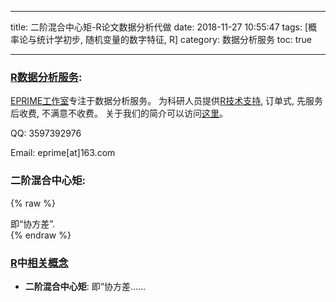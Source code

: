 
---
title: 二阶混合中心矩-R论文数据分析代做
date: 2018-11-27 10:55:47
tags: [概率论与统计学初步, 随机变量的数字特征, R]
category: 数据分析服务
toc: true

---



<span></span>
<!-- more -->

### [R](/tags/R/)[数据分析服务](/categories/数据分析服务/):
[EPRIME工作室](http://eprime.cn/)专注于数据分析服务。
为科研人员提供[R技术支持](http://eprime.cn/2018/08/18/EPRIME工作室R代做服务详情/), 订单式, 先服务后收费, 不满意不收费。
关于我们的简介可以访问[这里](http://eprime.cn/2018/08/17/关于EPRIME工作室/)。

QQ: 3597392976

Email: eprime[at]163.com



### 二阶混合中心矩:

{% raw %}
<div class="p1">即“协方差”.</div>
{% endraw %}



### [R](/tags/R/)中[相关概念](/categories/数据分析服务)

- **二阶混合中心矩**: 即“协方差......





